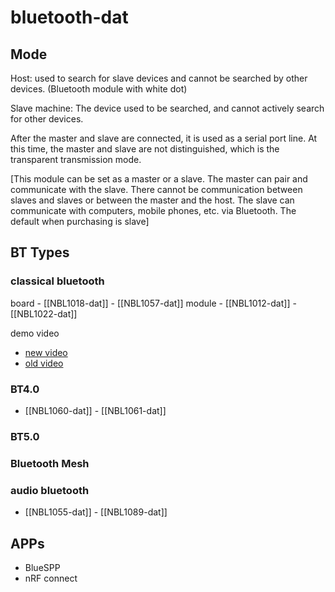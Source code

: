 
# bluetooth-dat 

## Mode 

Host: used to search for slave devices and cannot be searched by other devices. (Bluetooth module with white dot)

Slave machine: The device used to be searched, and cannot actively search for other devices.

After the master and slave are connected, it is used as a serial port line. At this time, the master and slave are not distinguished, which is the transparent transmission mode.

[This module can be set as a master or a slave. The master can pair and communicate with the slave. There cannot be communication between slaves and slaves or between the master and the host. The slave can communicate with computers, mobile phones, etc. via Bluetooth. The default when purchasing is slave]


## BT Types 

### classical bluetooth

board - [[NBL1018-dat]] - [[NBL1057-dat]]
module - [[NBL1012-dat]] - [[NBL1022-dat]] 

demo video 
- [new video](https://www.youtube.com/watch?v=d3qrE-TmKoE&ab_channel=Electrodragon)
- [old video](https://www.youtube.com/watch?v=CmMGhHMciu8)



### BT4.0

- [[NBL1060-dat]] - [[NBL1061-dat]]

### BT5.0

### Bluetooth Mesh 


### audio bluetooth

- [[NBL1055-dat]] - [[NBL1089-dat]]


## APPs

- BlueSPP
- nRF connect 

